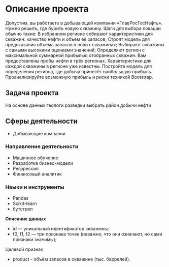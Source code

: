 <h1> Описание проекта </h1>

Допустим, вы работаете в добывающей компании «ГлавРосГосНефть». Нужно решить, где бурить новую скважину. 
Шаги для выбора локации обычно такие:
В избранном регионе собирают характеристики для скважин: качество нефти и объём её запасов;
Строят модель для предсказания объёма запасов в новых скважинах;
Выбирают скважины с самыми высокими оценками значений;
Определяют регион с максимальной суммарной прибылью отобранных скважин.
Вам предоставлены пробы нефти в трёх регионах. Характеристики для каждой скважины в регионе уже известны. Постройте модель для определения региона, где добыча принесёт наибольшую прибыль. Проанализируйте возможную прибыль и риски техникой Bootstrap.


<h2> Задача проекта </h2>


На основе данных геологи разведки выбрать район добычи нефти


<h2> Сферы деятельности </h2>


- Добывающие компании


<h3>Направление деятельности</h3>

- Машинное обучение
- Разработка бизнес-модели
- Регррессия
- Финансовый аналитик


<h3> Нвыки и инструменты </h3>


- Pandas
- Scikit-learn
- бутстреп



**Описание данных**


- id — уникальный идентификатор скважины;
- f0, f1, f2 — три признака точек (неважно, что они означают, но сами признаки значимы);


Целевой признак


- product -  объём запасов в скважине (тыс. баррелей).